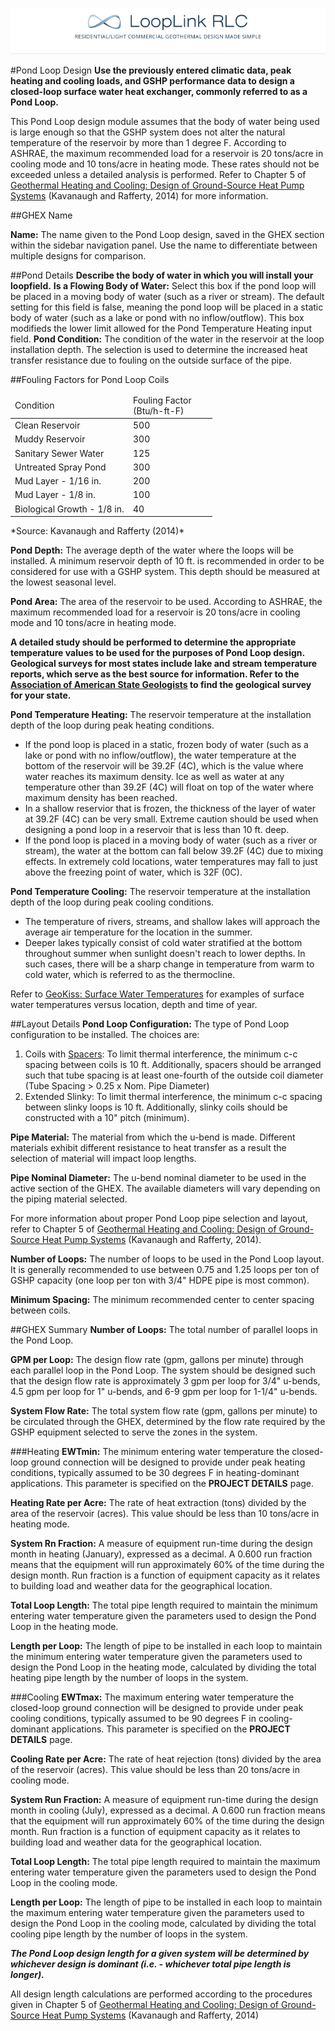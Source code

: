 <a href="http://looplinkrlc.com" title="LoopLink RLC- Residential/Light Commercial Geothermal Design Made Simple">![LoopLink RLC Help](img/RLC_help_header.png)</a>

#Pond Loop Design
**Use the previously entered climatic data, peak heating and cooling loads, and GSHP performance data to design a closed-loop surface water heat exchanger, commonly referred to as a Pond Loop.**

This Pond Loop design module assumes that the body of water being used is large enough so that the GSHP system does not alter the natural temperature of the reservoir by more than 1 degree F. According to ASHRAE, the maximum recommended load for a reservoir is 20 tons/acre in cooling mode and 10 tons/acre in heating mode. These rates should not be exceeded unless a detailed analysis is performed.  Refer to Chapter 5 of [Geothermal Heating and Cooling: Design of Ground-Source Heat Pump Systems](http://www.techstreet.com/ashrae/standards/geothermal-heating-and-cooling-design-of-ground-source-heat-pump-systems?gateway_code=ashrae&product_id=1887017) (Kavanaugh and Rafferty, 2014) for more information.

##GHEX Name

**Name:** The name given to the Pond Loop design, saved in the GHEX section within the sidebar navigation panel. Use the name to differentiate between multiple designs for comparison.

##Pond Details
**Describe the body of water in which you will install your loopfield.**
**Is a Flowing Body of Water:** Select this box if the pond loop will be placed in a moving body of water (such as a river or stream). The default setting for this field is false, meaning the pond loop will be placed in a static body of water (such as a lake or pond with no inflow/outflow).  This box modifieds the lower limit allowed for the Pond Temperature Heating input field.
**Pond Condition:** The condition of the water in the reservoir at the loop installation depth. The selection is used to determine the increased heat transfer resistance due to fouling on the outside surface of the pipe.  

##Fouling Factors for Pond Loop Coils
<table cellspacing="0" cellpadding="0">
<thead>
  <tr>
  <td width="175" >Condition<br /></td>
  <td width="120" >Fouling Factor<br />
        (Btu/h-ft-F)</td>
  </tr>
</thead>
<tbody>
  <tr>
    <td width="175" class="leftIndent" >Clean Reservoir</td>
    <td width="120" class="centeredData" >500</td>
  </tr>
  <tr class="alternatingCell">
    <td width="175" class="leftIndent" >Muddy Reservoir</td>
    <td width="120" class="centeredData" >300</td>
  </tr>
  <tr>
    <td width="175" class="leftIndent" >Sanitary Sewer Water</td>
    <td width="120" class="centeredData" >125</td>
  </tr>
  <tr class="alternatingCell">
    <td width="175" class="leftIndent" >Untreated Spray Pond</td>
    <td width="120" class="centeredData" >300</td>
  </tr>
  <tr>
    <td width="175" class="leftIndent" >Mud Layer - 1/16 in.</td>
    <td width="120" class="centeredData" >200</td>
  </tr>
  <tr class="alternatingCell">
    <td width="175" class="leftIndent" >Mud Layer - 1/8 in.</td>
    <td width="120" class="centeredData" >100</td>
  </tr>
  <tr>
    <td width="175" class="leftIndent" >Biological Growth - 1/8 in.</td>
    <td width="120" class="centeredData" >40</td>
  </tr>
  </tbody>
</table>
*Source: Kavanaugh and Rafferty (2014)*

**Pond Depth:** The average depth of the water where the loops will be installed. A minimum reservoir depth of 10 ft. is recommended in order to be considered for use with a GSHP system. This depth should be measured at the lowest seasonal level.

**Pond Area:** The area of the reservoir to be used. According to ASHRAE, the maximum recommended load for a reservoir is 20 tons/acre in cooling mode and 10 tons/acre in heating mode.

**A detailed study should be performed to determine the appropriate temperature values to be used for the purposes of Pond Loop design. Geological surveys for most states include lake and stream temperature reports, which serve as the best source for information.  Refer to the [Association of American State Geologists](http://www.stategeologists.org/surveys.php) to find the geological survey for your state.**

**Pond Temperature Heating:** The reservoir temperature at the installation depth of the loop during peak heating conditions.
<ul><li>If the pond loop is placed in a static, frozen body of water (such as a lake or pond with no inflow/outflow), the water temperature at the bottom of the reservoir will be 39.2F (4C), which is the value where water reaches its maximum density. Ice as well as water at any temperature other than 39.2F (4C) will float on top of the water where maximum density has been reached.</li>
<li>In a shallow reservior that is frozen, the thickness of the layer of water at 39.2F (4C) can be very small. Extreme caution should be used when designing a pond loop in a reservoir that is less than 10 ft. deep.</li>
<li>If the pond loop is placed in a moving body of water (such as a river or stream), the water at the bottom can fall below 39.2F (4C) due to mixing effects. In extremely cold locations, water temperatures may fall to just above the freezing point of water, which is 32F (0C).</li></ul>

**Pond Temperature Cooling:** The reservoir temperature at the installation depth of the loop during peak cooling conditions.
<ul><li>The temperature of rivers, streams, and shallow lakes will approach the average air temperature for the location in the summer.</li>
<li>Deeper lakes typically consist of cold water stratified at the bottom throughout summer when sunlight doesn't reach to lower depths.  In such cases, there will be a sharp change in temperature from warm to cold water, which is referred to as the thermocline.</li></ul>

Refer to [GeoKiss: Surface Water Temperatures](http://www.geokiss.com/surwatertemps.htm) for examples of surface water temperatures versus location, depth and time of year.

##Layout Details
**Pond Loop Configuration:** The type of Pond Loop configuration to be installed.  The choices are:

1. Coils with <a href="http://www.geopondclips.com/pond_loop_assembly" target="_blank">Spacers</a>: To limit thermal interference, the minimum c-c spacing between coils is 10 ft. Additionally, spacers should be arranged such that tube spacing is at least one-fourth of the outside coil diameter (Tube Spacing > 0.25 x Nom. Pipe Diameter)
2. Extended Slinky: To limit thermal interference, the minimum c-c spacing between slinky loops is 10 ft. Additionally, slinky coils should be constructed with a 10" pitch (minimum).

**Pipe Material:** The material from which the u-bend is made.  Different materials exhibit different resistance to heat transfer as a result the selection of material will impact loop lengths.

**Pipe Nominal Diameter:** The u-bend nominal diameter to be used in the active section of the GHEX. The available diameters will vary depending on the piping material selected.

For more information about proper Pond Loop pipe selection and layout, refer to Chapter 5 of [Geothermal Heating and Cooling: Design of Ground-Source Heat Pump Systems](http://www.techstreet.com/ashrae/standards/geothermal-heating-and-cooling-design-of-ground-source-heat-pump-systems?gateway_code=ashrae&product_id=1887017) (Kavanaugh and Rafferty, 2014).

**Number of Loops:** The number of loops to be used in the Pond Loop layout. It is generally recommended to use between 0.75 and 1.25 loops per ton of GSHP capacity (one loop per ton with 3/4" HDPE pipe is most common). 

**Minimum Spacing:** The minimum recommended center to center spacing between coils. 

##GHEX Summary
**Number of Loops:** The total number of parallel loops in the Pond Loop.

**GPM per Loop:** The design flow rate (gpm, gallons per minute) through each parallel loop in the Pond Loop. The system should be designed such that the design flow rate is approximately 3 gpm per loop for 3/4" u-bends, 4.5 gpm per loop for 1" u-bends, and 6-9 gpm per loop for 1-1/4" u-bends. 

**System Flow Rate:** The total system flow rate (gpm, gallons per minute) to be circulated through the GHEX, determined by the flow rate required by the GSHP equipment selected to serve the zones in the system.

###Heating
**EWTmin:** The minimum entering water temperature the closed-loop ground connection will be designed to provide under peak heating conditions, typically assumed to be 30 degrees F in heating-dominant applications. This parameter is specified on the **PROJECT DETAILS** page. 

**Heating Rate per Acre:** The rate of heat extraction (tons) divided by the area of the reservoir (acres). This value should be less than 10 tons/acre in heating mode.

**System Rn Fraction:** A measure of equipment run-time during the design month in heating (January), expressed as a decimal. A 0.600 run fraction means that the equipment will run approximately 60% of the time during the design month. Run fraction is a function of equipment capacity as it relates to building load and weather data for the geographical location. 

**Total Loop Length:** The total pipe length required to maintain the minimum entering water temperature given the parameters used to design the Pond Loop in the heating mode. 

**Length per Loop:** The length of pipe to be installed in each loop to maintain the minimum entering water temperature given the parameters used to design the Pond Loop in the heating mode, calculated by dividing the total heating pipe length by the number of loops in the system. 

###Cooling
**EWTmax:** The maximum entering water temperature the closed-loop ground connection will be designed to provide under peak cooling conditions, typically assumed to be 90 degrees F in cooling-dominant applications. This parameter is specified on the **PROJECT DETAILS** page. 

**Cooling Rate per Acre:** The rate of heat rejection (tons) divided by the area of the reservoir (acres). This value should be less than 20 tons/acre in cooling mode.

**System Run Fraction:** A measure of equipment run-time during the design month in cooling (July), expressed as a decimal. A 0.600 run fraction means that the equipment will run approximately 60% of the time during the design month. Run fraction is a function of equipment capacity as it relates to building load and weather data for the geographical location. 

**Total Loop Length:** The total pipe length required to maintain the maximum entering water temperature given the parameters used to design the Pond Loop in the cooling mode. 

**Length per Loop:** The length of pipe to be installed in each loop to maintain the maximum entering water temperature given the parameters used to design the Pond Loop in the cooling mode, calculated by dividing the total cooling pipe length by the number of loops in the system. 

***The Pond Loop design length for a given system will be determined by whichever design is dominant (i.e. - whichever total pipe length is longer).*** 

All design length calculations are performed according to the procedures given in Chapter 5 of [Geothermal Heating and Cooling: Design of Ground-Source Heat Pump Systems](http://www.techstreet.com/ashrae/standards/geothermal-heating-and-cooling-design-of-ground-source-heat-pump-systems?gateway_code=ashrae&product_id=1887017) (Kavanaugh and Rafferty, 2014) 

